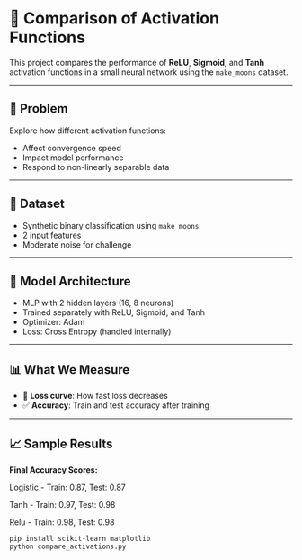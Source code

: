 # 🔄 Comparison of Activation Functions

This project compares the performance of **ReLU**, **Sigmoid**, and **Tanh** activation functions in a small neural network using the `make_moons` dataset.

---

## 🎯 Problem

Explore how different activation functions:
- Affect convergence speed
- Impact model performance
- Respond to non-linearly separable data

---

## 🧪 Dataset

- Synthetic binary classification using `make_moons`
- 2 input features
- Moderate noise for challenge

---

## 🧠 Model Architecture

- MLP with 2 hidden layers (16, 8 neurons)
- Trained separately with ReLU, Sigmoid, and Tanh
- Optimizer: Adam
- Loss: Cross Entropy (handled internally)

---

## 📊 What We Measure

- 🔻 **Loss curve**: How fast loss decreases
- ✅ **Accuracy**: Train and test accuracy after training

---

## 📈 Sample Results

**Final Accuracy Scores:**

Logistic - Train: 0.87, Test: 0.87

Tanh - Train: 0.97, Test: 0.98

Relu - Train: 0.98, Test: 0.98

```
pip install scikit-learn matplotlib
python compare_activations.py
```
